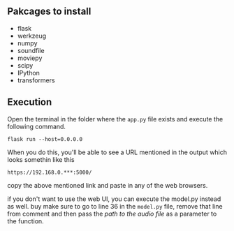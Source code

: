 ## Pakcages to install
 - flask
 - werkzeug
 -  numpy
 - soundfile
 - moviepy
 - scipy
 - IPython
 - transformers

## Execution
Open the terminal in the folder where the `app.py` file exists and execute the following command. 

``` flask run --host=0.0.0.0 ```

When you do this, you'll be able to see a URL mentioned in the output which looks somethin like this

``` https://192.168.0.***:5000/ ```

copy the above mentioned link and paste in any of the web browsers.

if you don't want to use the web UI, you can execute the model.py instead as well. buy make sure to go to line 36 in the `model.py` file, remove that line from comment and then pass the *path to the audio file* as a parameter to the function.
